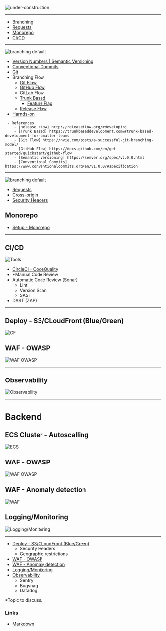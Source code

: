 ![under-construction](img/under-construction.jpg)

---

- [Branching](#branching)
- [Requests](#requests)
- [Monorepo](#monorepo)
- [CI/CD](#cicd)

---

<a name="branching">![branching default](img/branching-default.jpg)</a>

 - [Version Numbers | Semantic Versioning](branching/semantic-numbers.md "version number")
 - [Conventional Commits](branching/conventional-commits.md)
 - [Git](branching/git.md)
 - Branching Flow
    - [Git Flow](branching/gitflow.md)
    - [GitHub Flow](https://docs.github.com/en/get-started/quickstart/github-flow)
    - <r>GitLab Flow
    - [Trunk Based](branching/trunkbased.md)
        - [Feature Flag](flagsmith/readme.md)
    - [Release Flow](branching/releaseflow.md)
 - [Harnds-on](branching/hands-on.md)
 
```
 - References
    - [Release Flow] http://releaseflow.org/#developing
    - [Trunk Based] https://trunkbaseddevelopment.com/#trunk-based-development-for-smaller-teams
    - [Git Flow] https://nvie.com/posts/a-successful-git-branching-model/
    - [GitHub Flow] https://docs.github.com/en/get-started/quickstart/github-flow
    - [Semantic Versioning] https://semver.org/spec/v2.0.0.html
    - [Conventional Commits] https://www.conventionalcommits.org/en/v1.0.0/#specification 
``` 
---
 
<a name="requests">![branching default](img/http-security-headers.png)</a>
 
 - [Requests](requests/requests.md)
 - [Cross-origin](requests/crossorigin.md)
 - [Security Headers](requests/headers.md) 

 
## <a name="monorepo"></a>Monorepo
 - [Setup - Monorepo](README_MONOREPO.md)

---
## <a name="cicd"></a>CI/CD
![Tools](img/devops.png "Tools")
  - [CircleCI - CodeQuality](.circleci/config.yml)
  - \*Manual Code Review
  - Automatic Code Review (Sonar)
      - Lint
      - Version Scan
      - SAST
  - DAST (ZAP)

---
## Deploy - S3/CLoudFront (Blue/Green)
![CF](img/s3_Cloudfront.png)
 
## WAF - OWASP 
![WAF OWASP](img/WAF_Owasp.png)

---
## Observability
![Observability](img/observability.jpg "Observability")

---
# Backend

## ECS Cluster - Autoscalling
![ECS](img/ECS_Cluster.png)

## WAF - OWASP 
![WAF OWASP](img/WAF_Owasp.png)

## WAF - Anomaly detection
![WAF](img/WAF_anomaly_detection.png "WAF")

## Logging/Monitoring 
![Logging/Monitoring](img/monitoring.png)



---
- [Deploy - S3/CLoudFront (Blue/Green)](https://github.com/cdeucher/terraform-aws-monorepo/tree/master/terraform-aws-s3-cloudfront)
    - Security Headers
    - Geographic restrictions
- [WAF - OWASP](#)
- [WAF - Anomaly detection](README_WAF.md)
- [Logging/Monitoring ](#)
- [Observability](#)
    - Sentry
    - Bugsnag
    - Datadog

\*Topic to discuss.


### Links
- [Markdown](https://github.github.com/gfm/#container-blocks)
